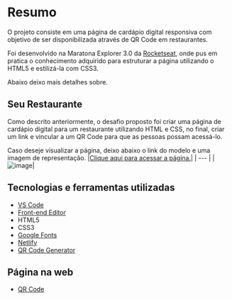 # Resumo

O projeto consiste em uma página de cardápio digital responsiva com objetivo de ser disponibilizada através de QR Code em restaurantes.

Foi desenvolvido na Maratona Explorer 3.0 da [Rocketseat](https://www.rocketseat.com.br/), onde pus em pratica o conhecimento adquirido para estruturar a página utilizando o HTML5 e estilizá-la com CSS3.

Abaixo deixo mais detalhes sobre.

## Seu Restaurante

Como descrito anteriormente, o desafio proposto foi criar uma página de cardápio digital para um restaurante utilizando HTML e CSS, no final, criar um link e vincular a um QR Code para que as pessoas possam acessá-lo.

Caso deseje visualizar a página, deixo abaixo o link do modelo e uma imagem de representação.
|[Clique aqui para acessar a página.](https://gregarious-peony-8545b9.netlify.app/)|
| --- |
|![image](https://github.com/gustavommatos/cardapio_digital/assets/65467858/d592c443-c684-4bba-aa9c-f3e786ddcb6f)|

## Tecnologias e ferramentas utilizadas

- [VS Code](https://code.visualstudio.com/download)
- [Front-end Editor](https://www.fronteditor.dev/)
- HTML5
- CSS3
- [Google Fonts](https://fonts.google.com/)
- [Netlify](https://www.netlify.com/)
- [QR Code Generator](https://br.qr-code-generator.com/)

## Página na web

- [QR Code](https://github.com/gustavommatos/maratona-explorer-3/blob/main/qrcode/frame.png?raw=true)
